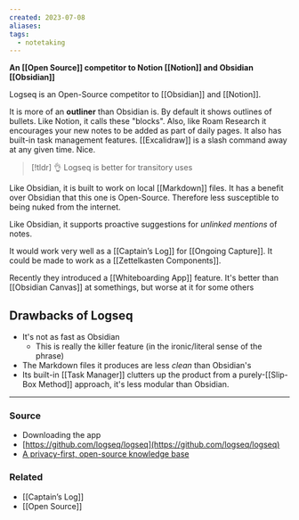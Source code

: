 ```yaml
---
created: 2023-07-08
aliases: 
tags:
  - notetaking
---
```

**An [[Open Source]] competitor to Notion [[Notion]] and Obsidian [[Obsidian]]**

Logseq is an Open-Source competitor to [[Obsidian]] and [[Notion]].

It is more of an **outliner** than Obsidian is. By default it shows outlines of bullets. Like Notion, it calls these "blocks". Also, like Roam Research it encourages your new notes to be added as part of daily pages.  It also has built-in task management features. [[Excalidraw]] is a slash command away at any given time. Nice.

> [!tldr] 👌 Logseq is better for transitory uses

Like Obsidian, it is built to work on local [[Markdown]] files. It has a benefit over Obsidian that this one is Open-Source. Therefore less susceptible to being nuked from the internet.

Like Obsidian, it supports proactive suggestions for *unlinked mentions* of notes. 

It would work very well as a [[Captain’s Log]] for [[Ongoing Capture]]. It could be made to work as a [[Zettelkasten Components]].

Recently they introduced a [[Whiteboarding App]] feature. It's better than [[Obsidian Canvas]] at somethings, but worse at it for some others
## Drawbacks of Logseq
- It's not as fast as Obsidian
	- This is really the killer feature (in the ironic/literal sense of the phrase)
- The Markdown files it produces are less *clean* than Obsidian's
- Its built-in [[Task Manager]] clutters up the product from a purely-[[Slip-Box Method]] approach, it's less modular than Obsidian.

****
### Source
- Downloading the app
- [https://github.com/logseq/logseq](https://github.com/logseq/logseq)
- [A privacy-first, open-source knowledge base](https://logseq.com/)

### Related
- [[Captain’s Log]]
- [[Open Source]]